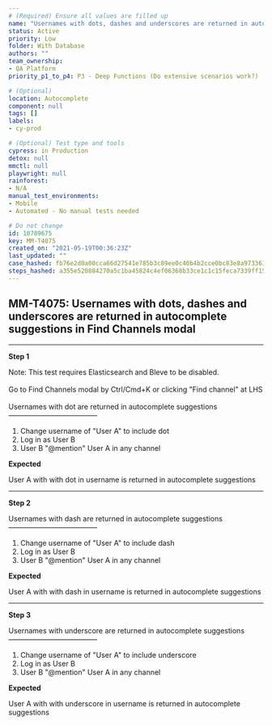 ```yaml
---
# (Required) Ensure all values are filled up
name: "Usernames with dots, dashes and underscores are returned in autocomplete suggestions in Find Channels modal"
status: Active
priority: Low
folder: With Database
authors: ""
team_ownership:
- QA Platform
priority_p1_to_p4: P3 - Deep Functions (Do extensive scenarios work?)

# (Optional)
location: Autocomplete
component: null
tags: []
labels:
- cy-prod

# (Optional) Test type and tools
cypress: in Production
detox: null
mmctl: null
playwright: null
rainforest:
- N/A
manual_test_environments:
- Mobile
- Automated - No manual tests needed

# Do not change
id: 10789675
key: MM-T4075
created_on: "2021-05-19T00:36:23Z"
last_updated: ""
case_hashed: fb76e2d0a00cca66d27541e785b3c89ee0c40b4b2cce0bc83e8a97336123f30862c11aaa37a6eacdd7ce3ef08062db71
steps_hashed: a355e520884270a5c1ba45824c4ef06368b33ce1c1c15feca7339ff15604e5b9b9a828a58d880aef188d57770a895028
---
```


<!-- (Auto-generated) Based on frontmatter's "key" and "name" -->

## MM-T4075: Usernames with dots, dashes and underscores are returned in autocomplete suggestions in Find Channels modal

---

**Step 1**

Note: This test requires Elasticsearch and Bleve to be disabled.\
\
Go to Find Channels modal by Ctrl/Cmd+K or clicking "Find channel" at LHS\
\
Usernames with dot are returned in autocomplete suggestions\
–––––––––––––––––––––––––

1. Change username of "User A" to include dot
2. Log in as User B
3. User B "@mention" User A in any channel

**Expected**

User A with with dot in username is returned in autocomplete suggestions

---

**Step 2**

Usernames with dash are returned in autocomplete suggestions\
–––––––––––––––––––––––––

1. Change username of "User A" to include dash
2. Log in as User B
3. User B "@mention" User A in any channel

**Expected**

User A with with dash in username is returned in autocomplete suggestions

---

**Step 3**

Usernames with underscore are returned in autocomplete suggestions\
–––––––––––––––––––––––––

1. Change username of "User A" to include underscore
2. Log in as User B
3. User B "@mention" User A in any channel

**Expected**

User A with with underscore in username is returned in autocomplete suggestions
